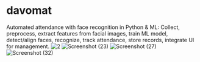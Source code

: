 # davomat
Automated attendance with face recognition in Python &amp; ML: Collect, preprocess, extract features from facial images, train ML model, detect/align faces, recognize, track attendance, store records, integrate UI for management.
![2](https://github.com/vanii3105/davomat/assets/109458923/73cb0626-8784-4bae-a028-54ca6a29d1d0)
![Screenshot (23)](https://github.com/vanii3105/davomat/assets/109458923/8b09f93e-1cf4-40eb-86ef-c4fd3b9298b3)
![Screenshot (27)](https://github.com/vanii3105/davomat/assets/109458923/e10c52b5-25a1-4b42-b8af-1796433474da)
![Screenshot (32)](https://github.com/vanii3105/davomat/assets/109458923/cffeef68-4227-44cf-8e0a-9a9e34e4fad5)

